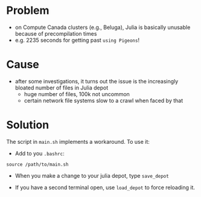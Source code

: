 # Problem

- on Compute Canada clusters (e.g., Beluga), Julia is basically unusable because of precompilation times
- e.g. 2235 seconds for getting past `using Pigeons`!


# Cause

- after some investigations, it turns out the issue is the increasingly bloated number of files in Julia depot
    - huge number of files, 100k not uncommon
    - certain network file systems slow to a crawl when faced by that


# Solution

The script in `main.sh` implements a workaround. To use it:

- Add to you `.bashrc`: 

```
source /path/to/main.sh
```

- When you make a change to your julia depot, type `save_depot`

- If you have a second terminal open, use `load_depot` to force reloading it. 